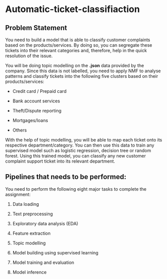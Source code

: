 # Automatic-ticket-classifiaction

## Problem Statement 

You need to build a model that is able to classify customer complaints based on the products/services. By doing so, you can segregate these tickets into their relevant categories and, therefore, help in the quick resolution of the issue.

You will be doing topic modelling on the <b>.json</b> data provided by the company. Since this data is not labelled, you need to apply NMF to analyse patterns and classify tickets into the following five clusters based on their products/services:

* Credit card / Prepaid card

* Bank account services

* Theft/Dispute reporting

* Mortgages/loans

* Others 


With the help of topic modelling, you will be able to map each ticket onto its respective department/category. You can then use this data to train any supervised model such as logistic regression, decision tree or random forest. Using this trained model, you can classify any new customer complaint support ticket into its relevant department.


## Pipelines that needs to be performed:

You need to perform the following eight major tasks to complete the assignment:

1.  Data loading

2. Text preprocessing

3. Exploratory data analysis (EDA)

4. Feature extraction

5. Topic modelling 

6. Model building using supervised learning

7. Model training and evaluation

8. Model inference
